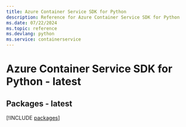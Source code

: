 ```yaml
---
title: Azure Container Service SDK for Python
description: Reference for Azure Container Service SDK for Python
ms.date: 07/22/2024
ms.topic: reference
ms.devlang: python
ms.service: containerservice
---
```

# Azure Container Service SDK for Python - latest
## Packages - latest
[!INCLUDE [packages](container-service-index.md)]